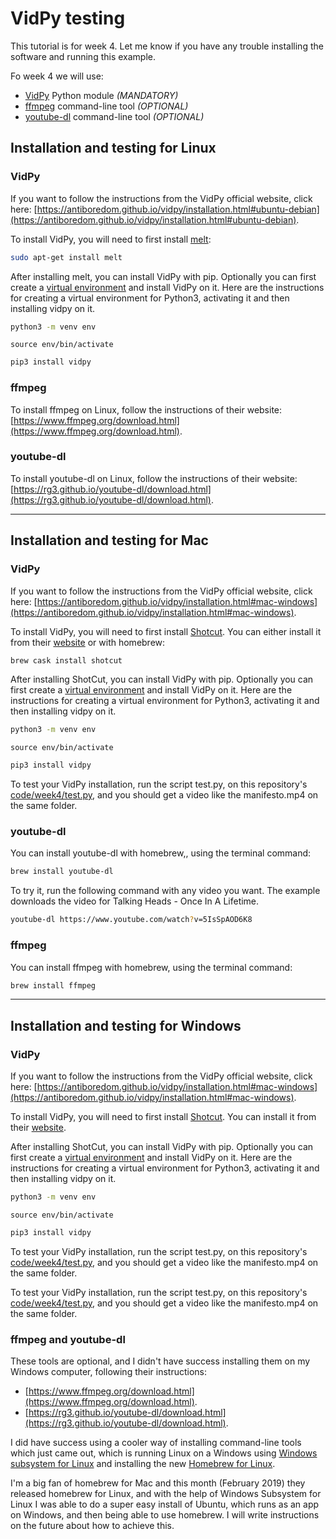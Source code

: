 # VidPy testing

This tutorial is for week 4. Let me know if you have any trouble installing the software and running this example.

Fo week 4 we will use:
* [VidPy](https://antiboredom.github.io/vidpy/) Python module *(MANDATORY)*
* [ffmpeg](https://www.ffmpeg.org/) command-line tool *(OPTIONAL)*
* [youtube-dl](https://rg3.github.io/youtube-dl/) command-line tool *(OPTIONAL)*

## Installation and testing for Linux

### VidPy

If you want to follow the instructions from the VidPy official website, click here: [https://antiboredom.github.io/vidpy/installation.html#ubuntu-debian](https://antiboredom.github.io/vidpy/installation.html#ubuntu-debian).

To install VidPy, you will need to first install [melt](https://www.mltframework.org/docs/melt/):

```bash
sudo apt-get install melt
```

After installing melt, you can install VidPy with pip. Optionally you can first create a [virtual environment](virtual-environment.md) and install VidPy on it. Here are the instructions for creating a virtual environment for Python3, activating it and then installing vidpy on it.

```bash
python3 -m venv env
```

```
source env/bin/activate
```

```bash
pip3 install vidpy
```

### ffmpeg

To install ffmpeg on Linux, follow the instructions of their website: [https://www.ffmpeg.org/download.html](https://www.ffmpeg.org/download.html).

### youtube-dl

To install youtube-dl on Linux, follow the instructions of their website: [https://rg3.github.io/youtube-dl/download.html](https://rg3.github.io/youtube-dl/download.html).

---

## Installation and testing for Mac

### VidPy

If you want to follow the instructions from the VidPy official website, click here: [https://antiboredom.github.io/vidpy/installation.html#mac-windows](https://antiboredom.github.io/vidpy/installation.html#mac-windows).

To install VidPy, you will need to first install [Shotcut](https://www.shotcut.org/). You can either install it from their [website](https://www.shotcut.org/download/) or with homebrew:

```bash
brew cask install shotcut
```

After installing ShotCut, you can install VidPy with pip. Optionally you can first create a [virtual environment](virtual-environment.md) and install VidPy on it. Here are the instructions for creating a virtual environment for Python3, activating it and then installing vidpy on it.

```bash
python3 -m venv env
```

```
source env/bin/activate
```

```bash
pip3 install vidpy
```

To test your VidPy installation, run the script test.py, on this repository's [code/week4/test.py](code/week4/test.py), and you should get a video like the manifesto.mp4 on the same folder.

### youtube-dl

You can install youtube-dl with homebrew,, using the terminal command:

```bash
brew install youtube-dl
```

To try it, run the following command with any video you want. The example downloads the video for Talking Heads - Once In A Lifetime.

```bash
youtube-dl https://www.youtube.com/watch?v=5IsSpAOD6K8
```

### ffmpeg

You can install ffmpeg with homebrew, using the terminal command:

```bash
brew install ffmpeg
```

---

## Installation and testing for Windows

### VidPy

If you want to follow the instructions from the VidPy official website, click here: [https://antiboredom.github.io/vidpy/installation.html#mac-windows](https://antiboredom.github.io/vidpy/installation.html#mac-windows).

To install VidPy, you will need to first install [Shotcut](https://www.shotcut.org/). You can install it from their [website](https://www.shotcut.org/download/).


After installing ShotCut, you can install VidPy with pip. Optionally you can first create a [virtual environment](virtual-environment.md) and install VidPy on it. Here are the instructions for creating a virtual environment for Python3, activating it and then installing vidpy on it.

```bash
python3 -m venv env
```

```
source env/bin/activate
```

```bash
pip3 install vidpy
```

To test your VidPy installation, run the script test.py, on this repository's [code/week4/test.py](code/week4/test.py), and you should get a video like the manifesto.mp4 on the same folder.

To test your VidPy installation, run the script test.py, on this repository's [code/week4/test.py](code/week4/test.py), and you should get a video like the manifesto.mp4 on the same folder.

### ffmpeg and youtube-dl

These tools are optional, and I didn't have success installing them on my Windows computer, following their instructions:

* [https://www.ffmpeg.org/download.html](https://www.ffmpeg.org/download.html).
* [https://rg3.github.io/youtube-dl/download.html](https://rg3.github.io/youtube-dl/download.html).

I did have success using a cooler way of installing command-line tools which just came out, which is running Linux on a Windows using [Windows subsystem for Linux](https://docs.microsoft.com/en-us/windows/wsl/install-win10) and installing the new [Homebrew for Linux](https://brew.sh/2019/02/02/homebrew-2.0.0/).

I'm a big fan of homebrew for Mac and this month (February 2019) they released homebrew for Linux, and with the help of Windows Subsystem for Linux I was able to do a super easy install of Ubuntu, which runs as an app on Windows, and then being able to use homebrew. I will write instructions on the future about how to achieve this.
